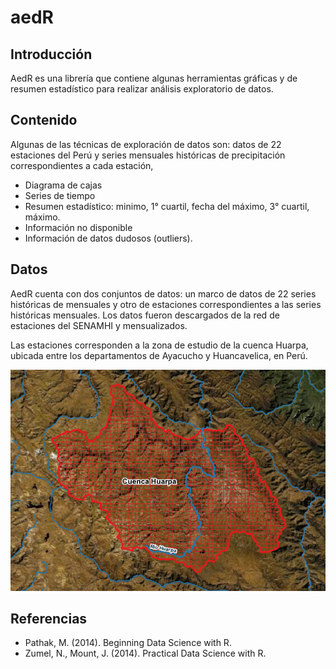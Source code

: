 # aedR

## Introducción

AedR es una librería que contiene algunas herramientas gráficas y de resumen estadístico para realizar análisis exploratorio de datos.

## Contenido

Algunas de las técnicas de exploración de datos son:
datos de 22 estaciones del Perú y series mensuales históricas de precipitación correspondientes a cada estación, 

* Diagrama de cajas
* Series de tiempo
* Resumen estadístico: minimo, 1° cuartil, fecha del máximo, 3° cuartil, máximo.
* Información no disponible
* Información de datos dudosos (outliers).

## Datos

AedR cuenta con dos conjuntos de datos: un marco de datos de 22 series históricas de mensuales y otro de estaciones correspondientes a las series históricas mensuales. Los datos fueron descargados de la red de estaciones del SENAMHI y mensualizados.

Las estaciones corresponden a la zona de estudio de la cuenca Huarpa, ubicada entre los
departamentos de Ayacucho y Huancavelica, en Perú.

![Alt text](/Cuenca.PNG?raw=true "Cuenca Huarpa")

## Referencias

* Pathak, M. (2014). Beginning Data Science with R.
* Zumel, N., Mount, J. (2014). Practical Data Science with R.

 
